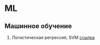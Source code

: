 # ML

## Машинное обучение

1. Логистическая регрессия, SVM [ссылка](https://github.com/520911/ml/blob/main/lr_svm.ipynb)

